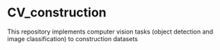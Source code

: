 # CV_construction
This repository implements computer vision tasks (object detection and image classification) to construction datasets
